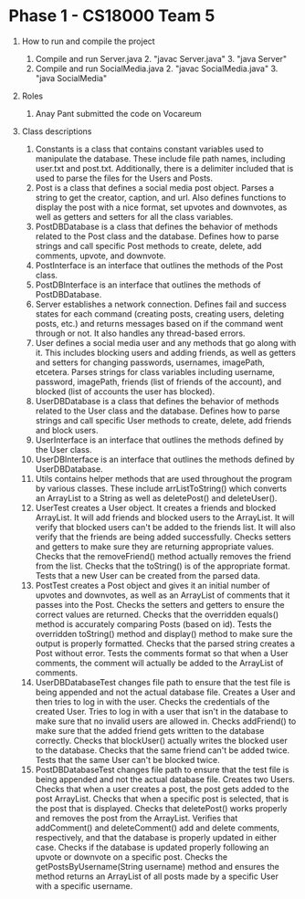 # Phase 1 - CS18000 Team 5
1. How to run and compile the project
   1. Compile and run Server.java
      2. "javac Server.java"
      3. "java Server"
   2. Compile and run SocialMedia.java
      2. "javac SocialMedia.java"
      3. "java SocialMedia"

2. Roles
   1. Anay Pant submitted the code on Vocareum

3. Class descriptions
   1. Constants is a class that contains constant variables used to manipulate the database. These include file path names, including user.txt and post.txt. Additionally, there is a delimiter included that is used to parse the files for the Users and Posts.
   2. Post is a class that defines a social media post object. Parses a string to get the creator, caption, and url. Also defines functions to display the post with a nice format, set upvotes and downvotes, as well as getters and setters for all the class variables.
   3. PostDBDatabase is a class that defines the behavior of methods related to the Post class and the database. Defines how to parse strings and call specific Post methods to create, delete, add comments, upvote, and downvote.
   4. PostInterface is an interface that outlines the methods of the Post class.
   5. PostDBInterface is an interface that outlines the methods of PostDBDatabase.
   6. Server establishes a network connection. Defines fail and success states for each command (creating posts, creating users, deleting posts, etc.) and returns messages based on if the command went through or not. It also handles any thread-based errors.
   7. User defines a social media user and any methods that go along with it. This includes blocking users and adding friends, as well as getters and setters for changing passwords, usernames, imagePath, etcetera. Parses strings for class variables including username, password, imagePath, friends (list of friends of the account), and blocked (list of accounts the user has blocked).
   8. UserDBDatabase is a class that defines the behavior of methods related to the User class and the database. Defines how to parse strings and call specific User methods to create, delete, add friends and block users.
   9. UserInterface is an interface that outlines the methods defined by the User class.
   10. UserDBInterface is an interface that outlines the methods defined by UserDBDatabase.
   11. Utils contains helper methods that are used throughout the program by various classes. These include arrListToString() which converts an ArrayList to a String as well as deletePost() and deleteUser().
   12. UserTest creates a User object. It creates a friends and blocked ArrayList. It will add friends and blocked users to the ArrayList. It will verify that blocked users can't be added to the friends list. It will also verify that the friends are being added successfully. Checks setters and getters to make sure they are returning appropriate values. Checks that the removeFriend() method actually removes the friend from the list. Checks that the toString() is of the appropriate format. Tests that a new User can be created from the parsed data.
   13. PostTest creates a Post object and gives it an initial number of upvotes and downvotes, as well as an ArrayList of comments that it passes into the Post. Checks the setters and getters to ensure the correct values are returned. Checks that the overridden equals() method is accurately comparing Posts (based on id). Tests the overridden toString() method and display() method to make sure the output is properly formatted. Checks that the parsed string creates a Post without error. Tests the comments format so that when a User comments, the comment will actually be added to the ArrayList of comments.
   14. UserDBDatabaseTest changes file path to ensure that the test file is being appended and not the actual database file. Creates a User and then tries to log in with the user. Checks the credentials of the created User. Tries to log in with a user that isn't in the database to make sure that no invalid users are allowed in. Checks addFriend() to make sure that the added friend gets written to the database correctly. Checks that blockUser() actually writes the blocked user to the database. Checks that the same friend can't be added twice. Tests that the same User can't be blocked twice.
   15. PostDBDatabaseTest changes file path to ensure that the test file is being appended and not the actual database file. Creates two Users. Checks that when a user creates a post, the post gets added to the post ArrayList. Checks that when a specific post is selected, that is the post that is displayed. Checks that deletePost() works properly and removes the post from the ArrayList. Verifies that addComment() and deleteComment() add and delete comments, respectively, and that the database is properly updated in either case. Checks if the database is updated properly following an upvote or downvote on a specific post. Checks the getPostsByUsername(String username) method and ensures the method returns an ArrayList of all posts made by a specific User with a specific username.